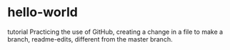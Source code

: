 # hello-world
tutorial
Practicing the use of GitHub, creating a change in a file to make a branch, readme-edits, different from the master branch.
